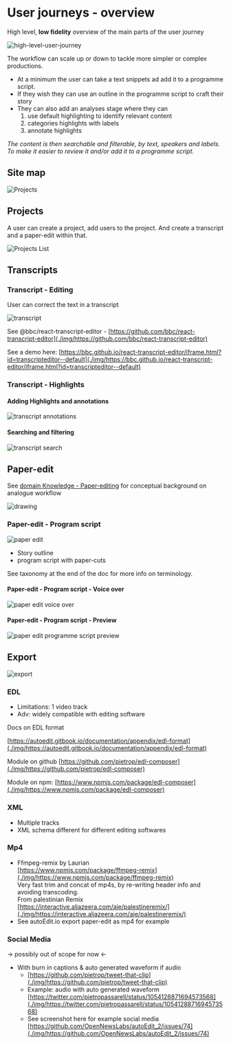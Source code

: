 # User journeys  - overview


High level, **low fidelity** overview of the main parts of the user journey 



![high-level-user-journey](./high-level-user-journey.png)

The workflow can scale up or down to tackle more simpler or complex productions. 
- At a minimum the user can take a text snippets ad add it to a programme script. 
- If they wish they can use an outline in the programme script to craft their story
- They can also add an analyses stage where they can    
    1. use default highlighting to identify relevant content
    2. categories highlights with labels
    3. annotate highlights

_The content is then searchable and filterable, by text, speakers and labels. To make it easier to review it and/or add it to a programme script._

<!-- User can 
- select and transfer text snippets into programme script export

|       |Transcription  | Analyses                  |  Transfer    | programme script    |  Export   |
|---    |---            |---                        |---           |---                  |---        |
|MVP 1.0|   📝          |   →                       |  ✔️         | reorder             |  ✔️       |
|MVP 1.2|   📝          |   →                       |  ✔️         | outline + reorder   |  ✔️       |
|MLP    |   📝          | 1.Default highlighting    |  ✔️         | outline + reorder   |  ✔️       |
|MLP    |   📝          | 2.Categorization/Labels   |  ✔️️️         | outline + reorder   |  ✔️       |
|MLP    |   📝          | 3.Annotate highlights     |  ✔️         | outline + reorder   |  ✔️       | 

-->



## Site map 

![Projects](./img/1.projects.png)


## Projects

A user can create a project, add users to the project. And create a transcript and a paper-edit within that.


![Projects List](./img/2.projects-list.png)


<!-- ## Users

Within a project, the user can or remove other users to the project


![Users](./img/3.users-list.png) -->


## Transcripts


### Transcript - Editing

User can correct the text in a transcript 

![transcript](./img/4.transcript.png)

See @bbc/react-transcript-editor -  [https://github.com/bbc/react-transcript-editor](./img/https://github.com/bbc/react-transcript-editor) 

See a demo here: [https://bbc.github.io/react-transcript-editor/iframe.html?id=transcripteditor--default](./img/https://bbc.github.io/react-transcript-editor/iframe.html?id=transcripteditor--default)


### Transcript - Highlights

#### Adding Highlights and annotations



![transcript annotations](./img/5.transcript-annotations.png)


#### Searching and filtering 


![transcript search](./img/6.transcript-search.png)


## Paper-edit

See  [domain Knowledge  - Paper-editing](./img/https://docs.google.com/document/d/17F9Qd3e0n-Ji9ESP4CzA5GfCiu2VcuuSdFcDD-4CUGo/edit#heading=h.ne7f93gnbo7n) for conceptual background on analogue workflow


![drawing](./img/7.paper-edit.png)


### Paper-edit - Program script

![paper edit](./img/8.paper-edit-outline.png)



*   Story outline 
*   program script with paper-cuts

See taxonomy at the end of the doc for more info on terminology.


#### Paper-edit - Program script - Voice over 


![paper edit voice over](./img/9.paper-edit-voice-over.png)


#### Paper-edit - Program script - Preview

![paper edit programme script preview](./img/10.paper-edit-preview.png)



## Export

![export](./img/11.export.png)

### EDL 



*   Limitations: 1 video track 
*   Adv: widely compatible with editing software 

Docs on EDL format

[https://autoedit.gitbook.io/documentation/appendix/edl-format](./img/https://autoedit.gitbook.io/documentation/appendix/edl-format) 

Module on github [https://github.com/pietrop/edl-composer](./img/https://github.com/pietrop/edl-composer) 

Module on npm: [https://www.npmjs.com/package/edl-composer](./img/https://www.npmjs.com/package/edl-composer)


### XML



*   Multiple tracks
*   XML schema different for different editing softwares


### Mp4



*   Ffmpeg-remix  by Laurian \
[https://www.npmjs.com/package/ffmpeg-remix](./img/https://www.npmjs.com/package/ffmpeg-remix)  \
Very fast trim and concat of mp4s, by re-writing header info and avoiding transcoding.  \
From palestinian Remix [https://interactive.aljazeera.com/aje/palestineremix/](./img/https://interactive.aljazeera.com/aje/palestineremix/)   
*   See autoEdit.io export paper-edit as mp4 for example 


### Social Media  

→ possibly out of scope for now ← 



*   With burn in captions & auto generated waveform  if audio 
    *   [https://github.com/pietrop/tweet-that-clip](./img/https://github.com/pietrop/tweet-that-clip) 
    *   Example: audio with auto generated waveform  \
[https://twitter.com/pietropassarell/status/1054128871694573568](./img/https://twitter.com/pietropassarell/status/1054128871694573568) 
    *   See screenshot here for example social media [https://github.com/OpenNewsLabs/autoEdit_2/issues/74](./img/https://github.com/OpenNewsLabs/autoEdit_2/issues/74)

<!-- Docs to Markdown version 1.0β17 -->